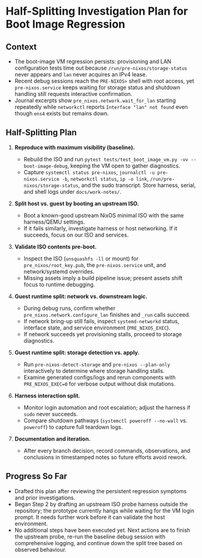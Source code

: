 # Half-Splitting Investigation Plan for Boot Image Regression

## Context
- The boot-image VM regression persists: provisioning and LAN configuration tests time out because `/run/pre-nixos/storage-status` never appears and `lan` never acquires an IPv4 lease.
- Recent debug sessions reach the `PRE-NIXOS>` shell with root access, yet `pre-nixos.service` keeps waiting for storage status and shutdown handling still requests interactive confirmation.
- Journal excerpts show `pre_nixos.network.wait_for_lan` starting repeatedly while `networkctl` reports `Interface "lan" not found` even though `ens4` exists but remains down.

## Half-Splitting Plan
1. **Reproduce with maximum visibility (baseline).**
   - Rebuild the ISO and run `pytest tests/test_boot_image_vm.py -vv --boot-image-debug`, keeping the VM open to gather diagnostics.
   - Capture `systemctl status pre-nixos`, `journalctl -u pre-nixos.service -b`, `networkctl status`, `ip -o link`, `/run/pre-nixos/storage-status`, and the sudo transcript. Store harness, serial, and shell logs under `docs/work-notes/`.

2. **Split host vs. guest by booting an upstream ISO.**
   - Boot a known-good upstream NixOS minimal ISO with the same harness/QEMU settings.
   - If it fails similarly, investigate harness or host networking. If it succeeds, focus on our ISO and services.

3. **Validate ISO contents pre-boot.**
   - Inspect the ISO (`unsquashfs -ll` or mount) for `pre_nixos/root_key.pub`, the `pre-nixos.service` unit, and network/systemd overrides.
   - Missing assets imply a build pipeline issue; present assets shift focus to runtime debugging.

4. **Guest runtime split: network vs. downstream logic.**
   - During debug runs, confirm whether `pre_nixos.network.configure_lan` finishes and `_run` calls succeed.
   - If network bring-up still fails, inspect `systemd-networkd` status, interface state, and service environment (`PRE_NIXOS_EXEC`).
   - If network succeeds yet provisioning stalls, proceed to storage diagnostics.

5. **Guest runtime split: storage detection vs. apply.**
   - Run `pre-nixos-detect-storage` and `pre-nixos --plan-only` interactively to determine where storage handling stalls.
   - Examine generated configs/logs and rerun components with `PRE_NIXOS_EXEC=0` for verbose output without disk mutations.

6. **Harness interaction split.**
   - Monitor login automation and root escalation; adjust the harness if `sudo` never succeeds.
   - Compare shutdown pathways (`systemctl poweroff --no-wall` vs. `poweroff`) to capture full teardown logs.

7. **Documentation and iteration.**
   - After every branch decision, record commands, observations, and conclusions in timestamped notes so future efforts avoid rework.

## Progress So Far
- Drafted this plan after reviewing the persistent regression symptoms and prior investigations.
- Began Step 2 by drafting an upstream ISO probe harness outside the repository; the prototype currently hangs while waiting for the VM login prompt. It needs further work before it can validate the host environment.
- No additional steps have been executed yet. Next actions are to finish the upstream probe, re-run the baseline debug session with comprehensive logging, and continue down the split tree based on observed behaviour.
